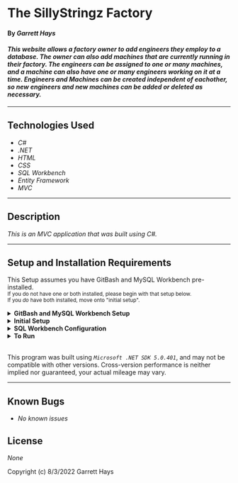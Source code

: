 # The SillyStringz Factory

#### By _**Garrett Hays**_  

#### _This website allows a factory owner to add engineers they employ to a database. The owner can also add machines that are currently running in their factory. The engineers can be assigned to one or many machines, and a machine can also have one or many engineers working on it at a time. Engineers and Machines can be created independent of eachother, so new engineers and new machines can be added or deleted as necessary._  

---


## Technologies Used

* _C#_
* _.NET_
* _HTML_
* _CSS_
* _SQL Workbench_
* _Entity Framework_
* _MVC_

---
## Description

_This is an MVC application that was built using C#._

---
## Setup and Installation Requirements
This Setup assumes you have GitBash and MySQL Workbench pre-installed. 
<br><small>If you do not have one or both installed, please begin with that setup below. 
<br>If you _do_ have both installed, move onto "initial setup".</small>

<details>
<summary><strong>GitBash and MySQL Workbench Setup</strong></summary>
<ol>
<li>https://git-scm.com/download/  
<li>Download Git and follow the setup wizard. 
<li>https://dev.mysql.com/downloads/workbench/     
<li>Download MySQL Workbench
<li>Follow the setup wizard & create a localhost server on port 3306.
<li>Keep track of your username and password, this will be used in the connection steps of <strong>"SQL Workbench Configuration"</strong>  
</details>
<details>
<summary><strong>Initial Setup</strong></summary>
<ol>
<li>Copy the git repository url: https://github.com/GarrettHays/Sillystringz.Solution
<li>Open a terminal and navigate to your Desktop with <strong>cd</strong> command
<li>Run,   
<strong>$ git clone https://github.com/GarrettHays/Sillystringz.Solution</strong>
<li>In the terminal, navigate into the root directory of the cloned project folder "Sillystringz.Solution".
<li>Navigate to the projects root directory, "Factory".
<li>Move onto "SQL Workbench Configuration" instructions below to build the necessary database.
<br>
</details>

<details>
<summary><strong>SQL Workbench Configuration</strong></summary>
<ol>
<li>Create an appsetting.json file in the "Factory" directory  
   <pre>Sillystringz.Solution
   └── Factory
    └── appsetting.json</pre>
<li> Insert the following code: <br>

<pre>{
  "ConnectionStrings": {
    "DefaultConnection": "Server=localhost;Port=3306;database=garrett_hays;uid=[YOUR-USERNAME-HERE];pwd=[YOUR-PASSWORD-HERE];"
  }
}</pre>
<small>*Note: you must include your password in the code block section labeled "YOUR-PASSWORD-HERE".</small><br>
<small>**Note: you must include your username in the code block section labeled "YOUR-USERNAME-HERE".</small><br>
<small>***Note: if you plan to push this cloned project to a public-facing repository, remember to add the appsettings.json file to your .gitignore before doing so.</small>

<li>In root directory of project folder "Factory", run  
<strong>$ dotnet ef migrations add restoreDatabase</strong>
<li>Then run <strong>$ dotnet ef database update</strong>

<ol> 
  <li>Open SQL Workbench.
  <li>Navigate to "garrett_hays" schema.
  <li>Click the drop down, select "Tables" drop down.
  <li>Verify the tables, you should see <strong>engineers</strong>, <strong>machines</strong>, & <strong>engineermachine</strong>.
  
</details>

<details>
<summary><strong>To Run</strong></summary>
Navigate to:  
   <pre>Sillystringz.Solution
   └── <strong>Factory</strong></pre>

Run ```$ dotnet restore``` in the terminal.<br>
Run ```$ dotnet run``` in the terminal.
</details>
<br>

This program was built using *`Microsoft .NET SDK 5.0.401`*, and may not be compatible with other versions. Cross-version performance is neither implied nor guaranteed, your actual mileage may vary.

---
## Known Bugs

* _No known issues_

## License

_None_

Copyright (c) 8/3/2022 Garrett Hays